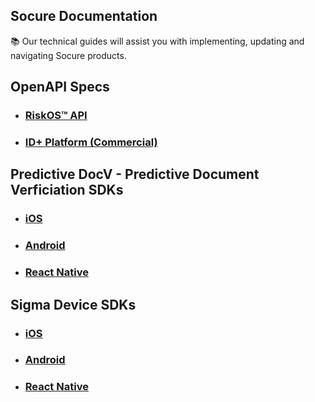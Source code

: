 ## Socure Documentation
:books: Our technical guides will assist you with implementing, updating and navigating Socure products.

## OpenAPI Specs

* ### [RiskOS™ API](/riskos-api-spec.json) 
* ### [ID+ Platform (Commercial)](/id-plus-api-spec.json)

## Predictive DocV - Predictive Document Verficiation SDKs

* ### [iOS](https://github.com/socure-inc/socure-docv-sdk-ios)
* ### [Android](https://github.com/socure-inc/socure-docv-sdk-android)
* ### [React Native](https://github.com/socure-inc/socure-docv-demo-app-react-native)

## Sigma Device SDKs

* ### [iOS](https://github.com/socure-inc/socure-sigmadevice-sdk-ios)
* ### [Android](https://github.com/socure-inc/socure-sigmadevice-sdk-android)
* ### [React Native](https://github.com/socure-inc/socure-sigmadevice-demo-app-react-native)
